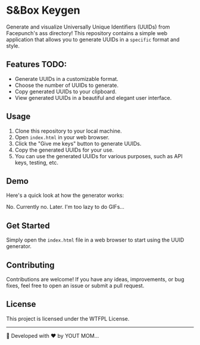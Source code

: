 # S&Box Keygen

Generate and visualize Universally Unique Identifiers (UUIDs) from Facepunch's ass directory! This repository contains a simple web application that allows you to generate UUIDs in a `specific` format and style.

## Features TODO:

- Generate UUIDs in a customizable format.
- Choose the number of UUIDs to generate.
- Copy generated UUIDs to your clipboard.
- View generated UUIDs in a beautiful and elegant user interface.

## Usage

1. Clone this repository to your local machine.
2. Open `index.html` in your web browser.
3. Click the "Give me keys" button to generate UUIDs.
4. Copy the generated UUIDs for your use.
5. You can use the generated UUIDs for various purposes, such as API keys, testing, etc.

## Demo

Here's a quick look at how the generator works:

No. Currently no. Later. I'm too lazy to do GIFs...

## Get Started

Simply open the `index.html` file in a web browser to start using the UUID generator.

## Contributing

Contributions are welcome! If you have any ideas, improvements, or bug fixes, feel free to open an issue or submit a pull request.

## License

This project is licensed under the WTFPL License.

---

🚀 Developed with ❤️ by YOUT MOM...
